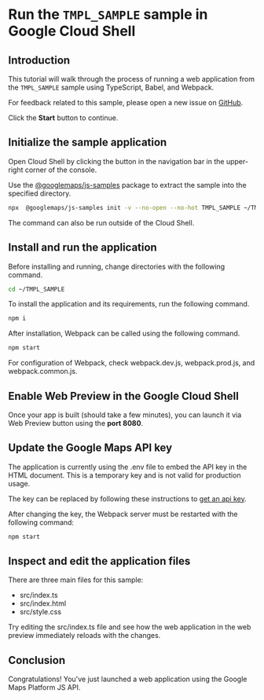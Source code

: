 # Run the `TMPL_SAMPLE` sample in Google Cloud Shell

<walkthrough-tutorial-duration duration="10"/>

## Introduction

This tutorial will walk through the process of running a web application from
the `TMPL_SAMPLE` sample using TypeScript, Babel, and Webpack.

For feedback related to this sample, please open a new issue on
[GitHub](https://github.com/googlemaps/js-samples/issues).

Click the **Start** button to continue.

## Initialize the sample application

Open Cloud Shell by clicking the
<walkthrough-cloud-shell-icon></walkthrough-cloud-shell-icon> button in the
navigation bar in the upper-right corner of the console.

Use the [@googlemaps/js-samples](https://www.npmjs.com/package/@googlemaps/js-samples) package to
extract the sample into the specified directory.

```bash
npx  @googlemaps/js-samples init -v --no-open --no-hot TMPL_SAMPLE ~/TMPL_SAMPLE
```

The command can also be run outside of the Cloud Shell.

## Install and run the application

Before installing and running, change directories with the following command.

```bash
cd ~/TMPL_SAMPLE
```

To install the application and its requirements, run the following command.

```bash
npm i
```

After installation, Webpack can be called using the following command.

```bash
npm start
```

For configuration of Webpack, check
<walkthrough-editor-open-file filePath="TMPL_SAMPLE/webpack.dev.js">webpack.dev.js</walkthrough-editor-open-file>,
<walkthrough-editor-open-file filePath="TMPL_SAMPLE/webpack.prod.js">webpack.prod.js</walkthrough-editor-open-file>,
and
<walkthrough-editor-open-file filePath="TMPL_SAMPLE/webpack.common.js">webpack.common.js</walkthrough-editor-open-file>.

## Enable Web Preview in the Google Cloud Shell

Once your app is built (should take a few minutes), you can launch it via
<walkthrough-spotlight-pointer target="cloudshell" spotlightId="devshell-web-preview-button">Web
Preview button</walkthrough-spotlight-pointer> using the **port 8080**.

## Update the Google Maps API key

The application is currently using the
<walkthrough-editor-open-file filePath="TMPL_SAMPLE/.env">.env</walkthrough-editor-open-file>
file to embed the API key in the HTML document. This is a temporary key and is
not valid for production usage.

The key can be replaced by following these instructions to
[get an api key](https://developers.google.com/maps/documentation/javascript/get-api-key).

After changing the key, the Webpack server must be restarted with the following
command:

```bash
npm start
```

## Inspect and edit the application files

There are three main files for this sample:

*   <walkthrough-editor-open-file filePath="TMPL_SAMPLE/src/index.ts">src/index.ts</walkthrough-editor-open-file>
*   <walkthrough-editor-open-file filePath="TMPL_SAMPLE/src/index.html">src/index.html</walkthrough-editor-open-file>
*   <walkthrough-editor-open-file filePath="TMPL_SAMPLE/src/style.css">src/style.css</walkthrough-editor-open-file>

Try editing the <walkthrough-editor-open-file filePath="TMPL_SAMPLE/src/index.ts">src/index.ts</walkthrough-editor-open-file> file and see how the web application in the web preview immediately reloads with the changes.

## Conclusion

<walkthrough-conclusion-trophy></walkthrough-conclusion-trophy>

Congratulations! You've just launched a web application using the Google Maps
Platform JS API.
